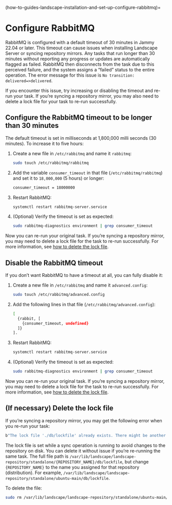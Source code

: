 (how-to-guides-landscape-installation-and-set-up-configure-rabbitmq)=
# Configure RabbitMQ

RabbitMQ is configured with a default timeout of 30 minutes in Jammy 22.04 or later. This timeout can cause issues when installing Landscape Server or syncing repository mirrors. Any tasks that run longer than 30 minutes without reporting any progress or updates are automatically flagged as failed. RabbitMQ then disconnects from the task due to this perceived failure, and the system assigns a “failed” status to the entire operation. The error message for this issue is `No transition: delivered=>delivered`. 

If you encounter this issue, try increasing or disabling the timeout and re-run your task. If you’re syncing a repository mirror, you may also need to delete a lock file for your task to re-run successfully.

## Configure the RabbitMQ timeout to be longer than 30 minutes

The default timeout is set in milliseconds at 1,800,000 milli seconds (30 minutes). To increase it to five hours:

1. Create a new file in `/etc/rabbitmq` and name it `rabbitmq`:
    
    ```bash
    sudo touch /etc/rabbitmq/rabbitmq
    ```
    
2. Add the variable `consumer_timeout` in that file (`/etc/rabbitmq/rabbitmq`) and set it to `18,000,000` (5 hours) or longer:
    
    ```bash
    consumer_timeout = 18000000
    ```
    
3. Restart RabbitMQ:
    
    ```bash
    systemctl restart rabbitmq-server.service
    ```
    
4. (Optional) Verify the timeout is set as expected:
    
    ```bash
    sudo rabbitmq-diagnostics environment | grep consumer_timeout
    ```
    

Now you can re-run your original task. If you’re syncing a repository mirror, you may need to delete a lock file for the task to re-run successfully. For more information, see [how to delete the lock file](#heading--delete-the-lock-file).

## Disable the RabbitMQ timeout

If you don’t want RabbitMQ to have a timeout at all, you can fully disable it:

1. Create a new file in `/etc/rabbitmq` and name it `advanced.config`:
    
    ```bash
    sudo touch /etc/rabbitmq/advanced.config
    ```
    
2. Add the following lines in that file (`/etc/rabbitmq/advanced.config`):
    
    ```bash
    [
      {rabbit, [
        {consumer_timeout, undefined}
      ]}
    ].
    ```
    
3. Restart RabbitMQ:
    
    ```bash
    systemctl restart rabbitmq-server.service
    ```
    
4. (Optional) Verify the timeout is set as expected:
    
    ```bash
    sudo rabbitmq-diagnostics environment | grep consumer_timeout
    ```
    

Now you can re-run your original task. If you’re syncing a repository mirror, you may need to delete a lock file for the task to re-run successfully. For more information, see [how to delete the lock file](#heading--delete-the-lock-file).

## (If necessary) Delete the lock file

If you’re syncing a repository mirror, you may get the following error when you re-run your task:

```bash
b"The lock file './db/lockfile' already exists. There might be another instance with the\r\nsame database dir running. To avoid locking overhead, only one process\r\ncan access the database at the same time. Do not delete the lock file unless\r\nyou are sure no other version is still running!\r\nThere have been errors!\r\n"
```

The lock file is set while a sync operation is running to avoid changes to the repository on disk. You can delete it without issue if you’re re-running the same task. The full file path is `/var/lib/landscape/landscape-repository/standalone/{REPOSITORY_NAME}/db/lockfile`, but change `{REPOSITORY_NAME}` to the name you assigned for that repository (distribution). For example, `/var/lib/landscape/landscape-repository/standalone/ubuntu-main/db/lockfile`.

To delete the file:

```bash
sudo rm /var/lib/landscape/landscape-repository/standalone/ubuntu-main/db/lockfile
```

